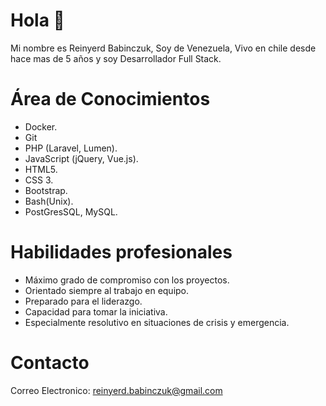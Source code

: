 # Hola 👋

Mi nombre es Reinyerd Babinczuk, Soy de Venezuela, Vivo en chile desde hace mas de 5 años y soy Desarrollador Full Stack.

# Área de Conocimientos
* Docker.
* Git
* PHP (Laravel, Lumen).
* JavaScript (jQuery, Vue.js).
* HTML5.
* CSS 3.
* Bootstrap.
* Bash(Unix). 
* PostGresSQL, MySQL.

# Habilidades profesionales
* Máximo grado de compromiso con los proyectos.
* Orientado siempre al trabajo en equipo.
* Preparado para el liderazgo.
* Capacidad para tomar la iniciativa.
* Especialmente resolutivo en situaciones de crisis y emergencia.

# Contacto
Correo Electronico: reinyerd.babinczuk@gmail.com